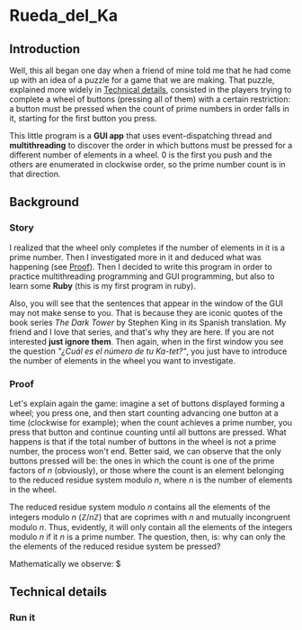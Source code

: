 # Rueda_del_Ka
## Introduction
Well, this all began one day when a friend of mine told me that he had come up with an idea of a puzzle for a game that we are making. That puzzle, explained more widely in [Technical details](#Technical-details), consisted in the players trying to complete a wheel of buttons (pressing all of them) with a certain restriction: a button must be pressed when the count of prime numbers in order falls in it, starting for the first button you press.

This little program is a **GUI app** that uses event-dispatching thread and **multithreading** to discover the order in which buttons must be pressed for a different number of elements in a wheel. 0 is the first you push and the others are enumerated in clockwise order, so the prime number count is in that direction.

## Background
### Story
I realized that the wheel only completes if the number of elements in it is a prime number. Then I investigated more in it and deduced what was happening (see [Proof](#Proof)). Then I decided to write this program in order to practice multithreading programming and GUI programming, but also to learn some **Ruby** (this is my first program in ruby).

Also, you will see that the sentences that appear in the window of the GUI may not make sense to you. That is because they are iconic quotes of the book series *The Dark Tower* by Stephen King in its Spanish translation. My friend and I love that series, and that's why they are here. If you are not interested **just ignore them**. Then again, when in the first window you see the question *"¿Cuál es el número de tu Ka-tet?"*, you just have to introduce the number of elements in the wheel you want to investigate.

### Proof
Let's explain again the game: imagine a set of buttons displayed forming a wheel; you press one, and then start counting advancing one button at a time (clockwise for example); when the count achieves a prime number, you press that button and continue counting until all buttons are pressed. What happens is that if the total number of buttons in the wheel is not a prime number, the process won't end. Better said, we can observe that the only buttons pressed will be: the ones in which the count is one of the prime factors of *n* (obviously), or those where the count is an element belonging to the reduced residue system modulo *n*, where *n* is the number of elements in the wheel. 

The reduced residue system modulo *n* contains all the elements of the integers modulo *n* ($\mathbb{Z}/n\mathbb{Z}$) that are coprimes with *n* and mutually incongruent modulo *n*. Thus, evidently, it will only contain all the elements of the integers modulo *n* if it *n* is a prime number. The question, then, is: why can only the the elements of the reduced residue system be pressed? 

Mathematically we observe:
$
## Technical details
### Run it
